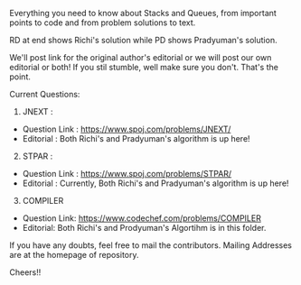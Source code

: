 
Everything you need to know about Stacks and Queues, from important points to code and from problem solutions to text.

RD at end shows Richi's solution while PD shows Pradyuman's solution.

We'll post link for the original author's editorial or we will post our own editorial or both!
If you stil stumble, well make sure you don't. That's the point. 

Current Questions: 
 1. JNEXT :
 - Question Link : https://www.spoj.com/problems/JNEXT/
 - Editorial : Both Richi's and Pradyuman's algorithm is up here! 
 2. STPAR :
 - Question Link : https://www.spoj.com/problems/STPAR/
 - Editorial : Currently, Both Richi's and Pradyuman's algorithm is up here!
 3. COMPILER
 - Question Link: https://www.codechef.com/problems/COMPILER
 - Editorial: Both Richi's and Prodyuman's Algortihm is in this folder.


If you have any doubts, feel free to mail the contributors. Mailing Addresses are at the homepage of repository.

Cheers!! 
